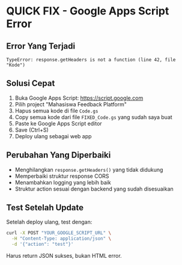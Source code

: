 # QUICK FIX - Google Apps Script Error

## Error Yang Terjadi
```
TypeError: response.getHeaders is not a function (line 42, file "Kode")
```

## Solusi Cepat
1. Buka Google Apps Script: https://script.google.com
2. Pilih project "Mahasiswa Feedback Platform"
3. Hapus semua kode di file `Code.gs`
4. Copy semua kode dari file `FIXED_Code.gs` yang sudah saya buat
5. Paste ke Google Apps Script editor
6. Save (Ctrl+S)
7. Deploy ulang sebagai web app

## Perubahan Yang Diperbaiki
- Menghilangkan `response.getHeaders()` yang tidak didukung
- Memperbaiki struktur response CORS
- Menambahkan logging yang lebih baik
- Struktur action sesuai dengan backend yang sudah disesuaikan

## Test Setelah Update
Setelah deploy ulang, test dengan:
```bash
curl -X POST "YOUR_GOOGLE_SCRIPT_URL" \
  -H "Content-Type: application/json" \
  -d '{"action": "test"}'
```

Harus return JSON sukses, bukan HTML error.